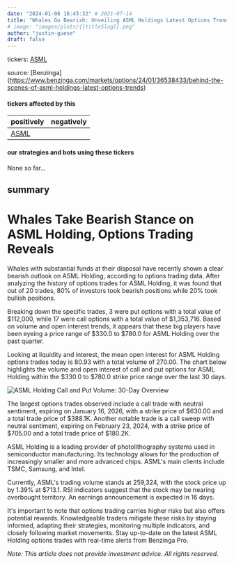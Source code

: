 ```yaml
---
date: "2024-01-08 16:45:32" # 2021-07-14
title: "Whales Go Bearish: Unveiling ASML Holdings Latest Options Trends"
# image: "images/plots/{{titleSlag}}.png"
author: "justin-guese"
draft: false
---
```

tickers: <a href='https://finance.yahoo.com/quote/ASML' target='_blank'>ASML</a> 

source: [Benzinga](<a href='https://www.benzinga.com/markets/options/24/01/36538433/behind-the-scenes-of-asml-holdings-latest-options-trends' target='_blank'>https://www.benzinga.com/markets/options/24/01/36538433/behind-the-scenes-of-asml-holdings-latest-options-trends</a>)

#### tickers affected by this

| positively | negatively |
|------------|------------
| <a href='https://finance.yahoo.com/quote/ASML' target='_blank'>ASML</a> |  |

#### our strategies and bots using these tickers

None so far...

## summary

# Whales Take Bearish Stance on ASML Holding, Options Trading Reveals

Whales with substantial funds at their disposal have recently shown a clear bearish outlook on ASML Holding, according to options trading data. After analyzing the history of options trades for ASML Holding, it was found that out of 20 trades, 80% of investors took bearish positions while 20% took bullish positions.

Breaking down the specific trades, 3 were put options with a total value of $112,000, while 17 were call options with a total value of $1,353,716. Based on volume and open interest trends, it appears that these big players have been eyeing a price range of $330.0 to $780.0 for ASML Holding over the past quarter.

Looking at liquidity and interest, the mean open interest for ASML Holding options trades today is 80.93 with a total volume of 270.00. The chart below highlights the volume and open interest of call and put options for ASML Holding within the $330.0 to $780.0 strike price range over the last 30 days.

![ASML Holding Call and Put Volume: 30-Day Overview](https://images.benzinga.com/files/imagecache/1024x768xUP/images/story/2012/asmloption.png)

The largest options trades observed include a call trade with neutral sentiment, expiring on January 16, 2026, with a strike price of $630.00 and a total trade price of $388.1K. Another notable trade is a call sweep with neutral sentiment, expiring on February 23, 2024, with a strike price of $705.00 and a total trade price of $180.2K.

ASML Holding is a leading provider of photolithography systems used in semiconductor manufacturing. Its technology allows for the production of increasingly smaller and more advanced chips. ASML's main clients include TSMC, Samsung, and Intel.

Currently, ASML's trading volume stands at 259,324, with the stock price up by 1.39% at $713.1. RSI indicators suggest that the stock may be nearing overbought territory. An earnings announcement is expected in 16 days.

It's important to note that options trading carries higher risks but also offers potential rewards. Knowledgeable traders mitigate these risks by staying informed, adapting their strategies, monitoring multiple indicators, and closely following market movements. Stay up-to-date on the latest ASML Holding options trades with real-time alerts from Benzinga Pro.

*Note: This article does not provide investment advice. All rights reserved.*